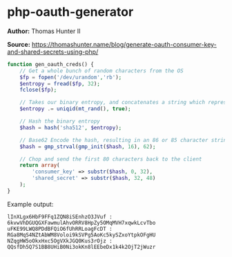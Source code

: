 # php-oauth-generator

**Author:** Thomas Hunter II

**Source:** https://thomashunter.name/blog/generate-oauth-consumer-key-and-shared-secrets-using-php/

```php
function gen_oauth_creds() {
	// Get a whole bunch of random characters from the OS
	$fp = fopen('/dev/urandom','rb');
	$entropy = fread($fp, 32);
	fclose($fp);

	// Takes our binary entropy, and concatenates a string which represents the current time to the microsecond
	$entropy .= uniqid(mt_rand(), true);

	// Hash the binary entropy
	$hash = hash('sha512', $entropy);

	// Base62 Encode the hash, resulting in an 86 or 85 character string
	$hash = gmp_strval(gmp_init($hash, 16), 62);

	// Chop and send the first 80 characters back to the client
	return array(
		'consumer_key' => substr($hash, 0, 32),
		'shared_secret' => substr($hash, 32, 48)
	);
}
```

Example output: 

```
lInXLgx6HbF9FFq1ZQN8iSEnhzO3JVuf : 6kvwVhDGUQGXFawmulAhvORRV8HpZy5OMqMVH7xqwkLcvTbo
uFKE99LWQ8PDdBFQiO6fUhRRLoagFcDT : RGa8MqS4NZtAbWM8Voloi9kSVPg5AoKc5kySZxoYtpkOFgHU
NZqgHW5oOkxHxc5OgVXkJGQ0Kus3rOjz : QQsfDh5Q7S1BB8UHiB0Ni3okKn8lEEbeDx1k4k2OjT2jWuzr
```
